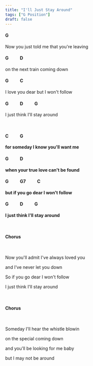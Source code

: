 ```yaml
---
title: "I'll Just Stay Around"
tags: ["G Position"]
draft: false
---
```

#### G &nbsp;&nbsp;&nbsp;&nbsp;&nbsp;&nbsp;&nbsp;&nbsp;&nbsp; 
Now you just told me that you're leaving
#### G &nbsp;&nbsp;&nbsp;&nbsp;&nbsp;&nbsp;&nbsp;&nbsp;&nbsp; D
on the next train coming down
#### G &nbsp;&nbsp;&nbsp;&nbsp;&nbsp;&nbsp;&nbsp;&nbsp;&nbsp; C
I love you dear but I won't follow
#### G &nbsp;&nbsp;&nbsp;&nbsp;&nbsp;&nbsp;&nbsp;&nbsp;&nbsp; D &nbsp;&nbsp;&nbsp;&nbsp;&nbsp;&nbsp;&nbsp;&nbsp;&nbsp; G
I just think I'll stay around

<br>

#### C &nbsp;&nbsp;&nbsp;&nbsp;&nbsp;&nbsp;&nbsp;&nbsp;&nbsp; G
**for someday I know you'll want me**
#### G &nbsp;&nbsp;&nbsp;&nbsp;&nbsp;&nbsp;&nbsp;&nbsp;&nbsp; D
**when your true love can't be found**
#### G &nbsp;&nbsp;&nbsp;&nbsp;&nbsp;&nbsp;&nbsp;&nbsp;&nbsp; G7 &nbsp;&nbsp;&nbsp;&nbsp;&nbsp;&nbsp;&nbsp;&nbsp;&nbsp; C
**but if you go dear I won't follow**
#### G &nbsp;&nbsp;&nbsp;&nbsp;&nbsp;&nbsp;&nbsp;&nbsp;&nbsp; D &nbsp;&nbsp;&nbsp;&nbsp;&nbsp;&nbsp;&nbsp;&nbsp;&nbsp; G
**I just think I'll stay around**

<br>

#### Chorus

<br>

Now you'll admit I've always loved you

and I've never let you down

So if you go dear I won't follow

I just think I'll stay around

<br>

#### Chorus

<br>

Someday I'll hear the whistle blowin

on the special coming down

and you'll be looking for me baby

but I may not be around
